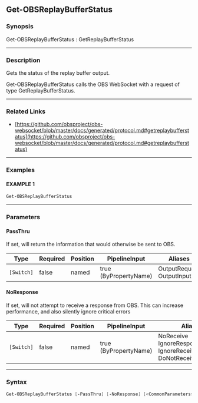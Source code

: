Get-OBSReplayBufferStatus
-------------------------




### Synopsis
Get-OBSReplayBufferStatus : GetReplayBufferStatus



---


### Description

Gets the status of the replay buffer output.


Get-OBSReplayBufferStatus calls the OBS WebSocket with a request of type GetReplayBufferStatus.



---


### Related Links
* [https://github.com/obsproject/obs-websocket/blob/master/docs/generated/protocol.md#getreplaybufferstatus](https://github.com/obsproject/obs-websocket/blob/master/docs/generated/protocol.md#getreplaybufferstatus)





---


### Examples
#### EXAMPLE 1
```PowerShell
Get-OBSReplayBufferStatus
```



---


### Parameters
#### **PassThru**

If set, will return the information that would otherwise be sent to OBS.






|Type      |Required|Position|PipelineInput        |Aliases                      |
|----------|--------|--------|---------------------|-----------------------------|
|`[Switch]`|false   |named   |true (ByPropertyName)|OutputRequest<br/>OutputInput|



#### **NoResponse**

If set, will not attempt to receive a response from OBS.
This can increase performance, and also silently ignore critical errors






|Type      |Required|Position|PipelineInput        |Aliases                                                                |
|----------|--------|--------|---------------------|-----------------------------------------------------------------------|
|`[Switch]`|false   |named   |true (ByPropertyName)|NoReceive<br/>IgnoreResponse<br/>IgnoreReceive<br/>DoNotReceiveResponse|





---


### Syntax
```PowerShell
Get-OBSReplayBufferStatus [-PassThru] [-NoResponse] [<CommonParameters>]
```
